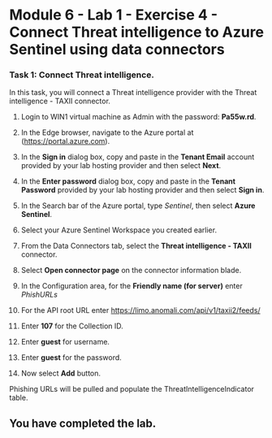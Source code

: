 # Module 6 - Lab 1 - Exercise 4 - Connect Threat intelligence to Azure Sentinel using data connectors

### Task 1: Connect Threat intelligence.

In this task, you will connect a Threat intelligence provider with the Threat intelligence - TAXII connector.

1. Login to WIN1 virtual machine as Admin with the password: **Pa55w.rd**.  

2. In the Edge browser, navigate to the Azure portal at (https://portal.azure.com).

3. In the **Sign in** dialog box, copy and paste in the **Tenant Email** account provided by your lab hosting provider and then select **Next**.

4. In the **Enter password** dialog box, copy and paste in the **Tenant Password** provided by your lab hosting provider and then select **Sign in**.

5. In the Search bar of the Azure portal, type *Sentinel*, then select **Azure Sentinel**.

6. Select your Azure Sentinel Workspace you created earlier.

7. From the Data Connectors tab, select the **Threat intelligence - TAXII** connector.

8. Select **Open connector page** on the connector information blade.

9. In the Configuration area, for the **Friendly name (for server)** enter *PhishURLs*

10. For the API root URL enter https://limo.anomali.com/api/v1/taxii2/feeds/

11. Enter **107** for the Collection ID.

12. Enter **guest** for username.

13. Enter **guest** for the password.

14. Now select **Add** button.  

Phishing URLs will be pulled and populate the ThreatIntelligenceIndicator table.

## You have completed the lab.